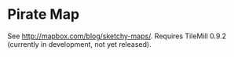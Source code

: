 Pirate Map
==========

See <http://mapbox.com/blog/sketchy-maps/>. Requires TileMill 0.9.2 (currently in development, not yet released).
